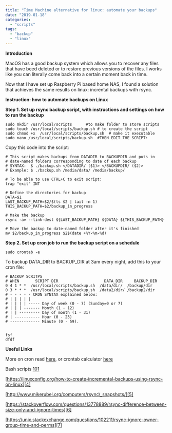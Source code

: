```yaml
---
title: "Time Machine alternative for linux: automate your backups"
date: "2019-01-18"
categories: 
  - "scripts"
tags: 
  - "backup"
  - "linux"
---
```


**Introduction**

MacOS has a good backup system which allows you to recover any files that have beed deleted or to restore previous versions of the files. I works like you can literally come back into a certain moment back in time.

Now that I have set up Raspberry Pi based home NAS, I found a solution that achieves the same results on linux: incrental backups with rsync.

**Instruction: how to automate backups on Linux**

**Step 1. Set up rsync backup script, with instructions and settings on how to run the backup**

```
sudo mkdir /usr/local/scripts      #to make folder to store scripts
sudo touch /usr/local/scripts/backup.sh # to create the script
sudo chmod +x  /usr/local/scripts/backup.sh  # make it executable
sudo nano /usr/local/scripts/backup.sh  #THEN EDIT THE SCRIPT:
```

Copy this code into the script:

	# This script makes backups from DATADIR to BACKUPDIR and puts in 
	# date-named folders corresponding to date of each backup
	# SYNTAX:  $ ./backup.sh </DATADIR/ ($1)> </BACKUPDIR/ ($2)>
	# Example: $ ./backup.sh /media/data/ /media/backup/
	
	# To be able to use CTRL+C to exit script:
	trap "exit" INT 
	
	# Define the directories for backup
	DATA=$1
	LAST_BACKUP_PATH=$2/$(ls $2 | tail -n 1)
	THIS_BACKUP_PATH=$2/backup_in_progress
	
	# Make the backup
	rsync -av --link-dest ${LAST_BACKUP_PATH} ${DATA} ${THIS_BACKUP_PATH}
	
	# Move the backup to date-named folder after it's finished
	mv $2/backup_in_progress $2$(date +%Y-%m-%d)


**Step 2. Set up cron job to run the backup script on a schedule**

	sudo crontab -e


To backup DATA\_DIR to BACKUP\_DIR at 3am every night, add this to your cron file:


	# BACKUP SCRITPS
	# WHEN       SCRIPT DIR                    DATA_DIR     BACKUP_DIR
	0 4 1 * *  /usr/local/scripts/backup.sh  /data/dir/  /backup/dir
	0 3 * * *  /usr/local/scripts/backup.sh  /data2/dir/ /backup2/dir
	# - - - - - CRON SYNTAX explained below:
	# | | | | |
	# | | | | ----- Day of week (0 - 7) (Sunday=0 or 7)
	# | | | ------- Month (1 - 12)
	# | | --------- Day of month (1 - 31)
	# | ----------- Hour (0 - 23)
	# ------------- Minute (0 - 59).  

	
	fsf
	dfdf



**Useful Links**

More on cron read [here][1], or crontab calculator [here][2]

Bash scripts [101][3]

[https://linuxconfig.org/how-to-create-incremental-backups-using-rsync-on-linux][4]

[http://www.mikerubel.org/computers/rsync\_snapshots/][5]

[https://stackoverflow.com/questions/13778889/rsync-difference-between-size-only-and-ignore-times][6]

[https://unix.stackexchange.com/questions/102211/rsync-ignore-owner-group-time-and-perms][7]

[1]:	https://www.cyberciti.biz/faq/how-do-i-add-jobs-to-cron-under-linux-or-unix-oses/
[2]:	https://crontab.guru/
[3]:	https://medium.com/tech-tajawal/writing-shell-scripts-the-beginners-guide-4778e2c4f609
[4]:	https://linuxconfig.org/how-to-create-incremental-backups-using-rsync-on-linux
[5]:	http://www.mikerubel.org/computers/rsync_snapshots/
[6]:	https://stackoverflow.com/questions/13778889/rsync-difference-between-size-only-and-ignore-times
[7]:	https://unix.stackexchange.com/questions/102211/rsync-ignore-owner-group-time-and-perms
